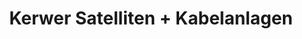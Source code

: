 ---
title: "Kerwer Satelliten + Kabelanlagen"
url: /euskirchen/kerwer-satelliten-kabelanlagen/
shop: Radiotechnik
---
